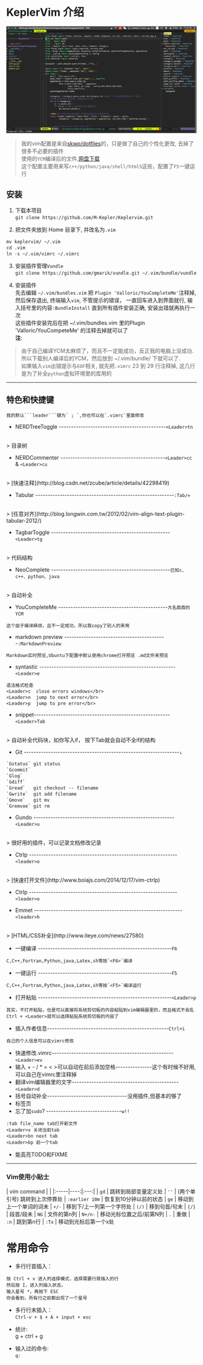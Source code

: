 # KeplerVim 介绍

![preview](./preview.png)


> 我的vim配置是来自[skwp/dotfiles](https://github.com/skwp/dotfiles)的，只是做了自己的个性化更改,
> 去掉了很多不必要的插件   
> 使用的````YCM````编译后的文件,[网盘下载](https://pan.baidu.com/s/1jHOquKe)  
> 这个配置主要用来写````c++/python/java/shell/html5````这些，配置了````F5````一键运行


## 安装

1. 下载本项目
</br>`git clone https://github.com/M-Kepler/Keplervim.git`

2. 把文件夹放到 Home 目录下, 并改名为`.vim`
```
mv keplervim/ ~/.vim
cd .vim
ln -s ~/.vim/vimrc ~/.vimrc
```

3. 安装插件管理```Vundle```
</br>`git clone https://github.com/gmarik/vundle.git ~/.vim/bundle/vundle`

4. 安装插件  
先去编辑 ```~/.vim/bundles.vim``` 把 ```Plugin 'Valloric/YouCompleteMe'```注释掉, 然后保存退出, 终端输入`vim`, 不管提示的错误，
一直回车进入到界面就行, 输入括号里的内容```:BundleInstall``` 直到所有插件安装正确, 安装出错就再执行一次  
这些插件安装完后在把 ~/.vim/bundles.vim 里的Plugin 'Valloric/YouCompeteMe' 的注释去掉就可以了
<br />**注**:
> 由于自己编译YCM太麻烦了，而且不一定能成功，反正我的电脑上没成功.  
> 所以下载别人编译后的YCM，然后放到 ~/.vim/bundle/ 下就可以了.  
> 如果输入```vim```出错提示与```EOF```相关, 就先把```.vimrc``` 23 到 29 行注释掉, 这几行是为了补全```python```虚拟环境里的库用的

***
## 特色和快捷键
    我的默认```leader```键为` ; `,你也可以在`.vimrc`里面修改
* NERDTreeToggle --------------------------------------------`<Leader>tn`
</br>
> 目录树

* NERDCommenter -------------------------------------------`<Leader>cc` & `<Leader>cu`
</br>
> [快速注释](http://blog.csdn.net/zcube/article/details/42298419)

* Tabular ---------------------------------------------------------`:Tab/=`
</br>
> [任意对齐](http://blog.longwin.com.tw/2012/02/vim-align-text-plugin-tabular-2012/)

* TagbarToggle -------------------------------------------------`<Leader>tg`
</br>
> 代码结构

* NeoComplete -------------------------------------------------`已知c、c++、python、java`
</br>
> 自动补全

* YouCompleteMe ---------------------------------------------`大名鼎鼎的YCM`
```
这个由于编译麻烦，且不一定成功，所以我copy了别人的来用
```

* markdown preview ------------------------------------------`:MarkdownPreview`
```
Markdown实时预览,Ubuntu下配置中默认使用chrome打开预览 .md文件来预览
```

* syntastic --------------------------------------------------------`<Leader>e`
```
语法格式检查
<Leader>c  close errors windows</br>
<Leader>n  jump to next error</br>
<Leader>p  jump to pre error</br>
```

* snippet--------------------------------------------------------`<Leader>Tab`
</br>
> 自动补全代码块，如你写入if， 按下<leader>Tab就会自动不全if的结构

* Git ----------------------------------------------------------------`↓`
```
`Gstatus` git status
`Gcommit`
`Glog`
`Gdiff`
`Gread`   git checkout -- filename
`Gwrite`  git add filename
`Gmove`   git mv
`Gremvoe` git rm
```

* Gundo ----------------------------------------------------------`<Leader>u`
</br>
> 很好用的插件，可以记录文档修改记录

* Ctrlp -------------------------------------------------------------`<leader>o`
</br>
> [快速打开文件](http://www.boiajs.com/2014/12/17/vim-ctrlp)

* Ctrlp -------------------------------------------------------------`<leader>o`

* Emmet -------------------------------------------------------------`<leader>h`
 </br>
 > [HTML/CSS补全](http://www.iteye.com/news/27580)

* 一键编译 -------------------------------------------------------`F6`
```
C,C++,Fortran,Python,java,Latex,sh等按`<F6>`编译
```

* 一键运行 -------------------------------------------------------`F5`
```
C,C++,Fortran,Python,java,Latex,sh等按`<F5>`编译运行
```

* 打开粘贴 -------------------------------------------------------`<Leader>p`
```
其实，不打开粘贴，也是可以直接将系统剪切板的内容粘贴到vim编辑器里的，而且格式不会乱
Ctrl + <Leader>就可以选择粘贴系统剪切板的内容了
```

* 插入作者信息--------------------------------------------------`Ctrl+i`
```
自己的个人信息可以在vimrc修改
```
* 快速修改.vimrc--------------------------------------------------`<Leader>ev`
* 输入 + - / * =  < >可以自动在前后添加空格---------------这个有时候不好用,可以自己在vimrc里注释掉
* 翻译vim编辑器里的文字--------------------------------------------`<Leader>d`
* 括号自动补全---------------------------------没用插件,但基本的够了
* 标签页
* 忘了加```sudo```? -------------------------------```w!!```
```
:tab file_name tab打开新文件
<Leader>x 关闭当前tab
<Leader>bn next tab
<Leader>bp 前一个tab
```
* 能高亮TODO和FIXME

***
### Vim使用小贴士

| vim command | |
|:-----|----:|:---:|
| `gd` |   跳转到局部变量定义处
| `''`  | (两个单引号) 跳转到上次停靠处
| `:earlier 10m` |  恢复到10分钟以前的状态
| `ge`  | 移动到上一个单词的词未
| `+/-` |  移到下/上一列第一个字符处
| `(/)` |  移到句首/句末
| `{/}` |  段首/段未
| `NG`  |  文件的第n列
| `N+/n-` |  移动光标位置之后/前第N列
| `.`   |  重做
| `:n`  |  跳到第n行
| `:Tx`	|  移动到光标后第一个x处


# 常用命令

* 多行行首插入：   

```
按 Ctrl + v 进入列选择模式，选择需要行首插入的行
然后按 I，进入列插入状态，
输入星号 *，再按下 ESC
你会看到，所有行之前都出现了一个星号
```

* 多行行末插入：   
`Ctrl-v + $ + A + input + esc`

* 统计:    
g + ctrl + g

* 输入过的命令:  
```q:```

